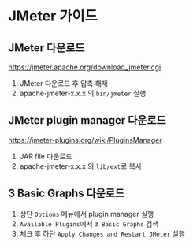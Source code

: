 # JMeter 가이드

## JMeter 다운로드 
https://jmeter.apache.org/download_jmeter.cgi

1. JMeter 다운로드 후 압축 해제
2. apache-jmeter-x.x.x 의 `bin/jmeter` 실행


## JMeter plugin manager 다운로드
https://jmeter-plugins.org/wiki/PluginsManager

1. JAR file 다운로드
2. apache-jmeter-x.x.x 의 `lib/ext`로 복사

## 3 Basic Graphs 다운로드
1. 상단 `Options` 메뉴에서 plugin manager 실행
2. `Available Plugins`에서 `3 Basic Graphs` 검색
3. 체크 후 하단 `Apply Changes and Restart JMeter` 실행